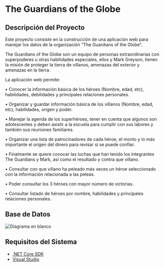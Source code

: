 # The Guardians of the Globe

## Descripción del Proyecto

Este proyecto consiste en la construcción de una aplicación web para manejar los datos de la organización "The Guardians of the Globe".

The Guardians of the Globe son un equipo de personas extraordinarias con superpoderes u otras habilidades especiales, ellos y Mark Greyson, tienen la misión de proteger la tierra de villanos, amenazas del exterior y amenazas en la tierra.

La aplicación web permite:

• Conocer la información básica de los héroes (Nombre, edad, etc), habilidades, debilidades y principales relaciones personales.

• Organizar y guardar información básica de los villanos (Nombre, edad, etc), habilidades, origen y poder.

• Manejar la agenda de los superhéroes, tener en cuenta que algunos son adolescentes y deben asistir a la escuela para cumplir con sus labores y también sus reuniones familiares.

• Organizar una lista de patrocinadores de cada héroe, el monto y lo más importante el origen del dinero para revisar si se puede confiar.

• Finalmente se quiere conocer las luchas que han tenido los integrantes The Guardians y Mark, así como el resultado y contra que villano.

• Consultar con que villano ha peleado más veces un héroe seleccionado con la información relacionada a las peleas.

• Poder consultar los 3 héroes con mayor número de victorias.

• Consultar listado de héroes por nombre, habilidades y principales relaciones personales.

## Base de Datos


![Diagrama en blanco](https://github.com/djulioj/Guardians-of-the-Globe/assets/61607858/90690b68-d4e0-4323-8434-3da2d624135e)


## Requisitos del Sistema

- [.NET Core SDK](https://dotnet.microsoft.com/download)
- [Visual Studio](https://visualstudio.microsoft.com/)

